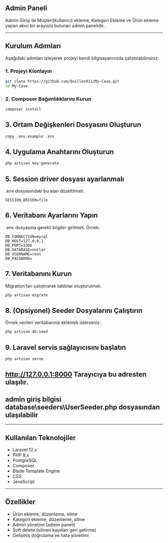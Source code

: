 ## Admin Paneli 

Admin Girişi ile Müşteri(kullanıcı) ekleme, Kategori Ekleme ve Ürün ekleme yapan akıcı bir arayüzü bulunan admin panelidir.

---

## Kurulum Adımları

Aşağıdaki adımları izleyerek projeyi kendi bilgisayarınızda çalıştırabilirsiniz:

### 1. Projeyi Klonlayın
```bash
git clone https://github.com/Quillen911/My-Case.git
cd My-Case
```
### 2. Composer Bağımlılıklarını Kurun
```bash
composer install
```
## 3. Ortam Değişkenleri Dosyasını Oluşturun
```bash
copy .env.example .env
```
## 4. Uygulama Anahtarını Oluşturun
```bash
php artisan key:generate
```
## 5. Session driver dosyası ayarlanmalı
.env dosyasındaki bu alan düzeltilmeli.
```env
SESSION_DRIVER=file
```

## 6. Veritabanı Ayarlarını Yapın

.env dosyasına gerekli bilgiler girilmeli. Örnek:

```env
DB_CONNECTION=mysql
DB_HOST=127.0.0.1
DB_PORT=3306
DB_DATABASE=notlar
DB_USERNAME=root
DB_PASSWORD=
```

## 7. Veritabanını Kurun
Migration'ları çalıştırarak tablolar oluşturulmalı.
```bash
php artisan migrate
```
## 8. (Opsiyonel) Seeder Dosyalarını Çalıştırın
Örnek verileri veritabanına eklemek isterseniz:
```bash
php artisan db:seed
```
## 9. Laravel servis sağlayıcısını başlatın
```bash
php artisan serve
```
http://127.0.0.1:8000  Tarayıcıya bu adresten ulaşılır.
---
admin giriş bilgisi 
database\seeders\UserSeeder.php dosyasından ulaşılabilir
---

***

## Kullanılan Teknolojiler

- Laravel 12.x
- PHP 8.x
- PostgreSQL
- Composer
- Blade Template Engine
- CSS
- JavaScript

---

##  Özellikler

- Ürün ekleme, düzenleme, silme
- Kategori ekleme, düzenleme, silme
- Admin yönetimi (admin paneli)
- Soft delete (silinen kayıtları geri getirme)
- Gelişmiş doğrulama ve hata yönetimi

  
